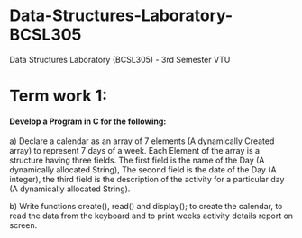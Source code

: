 # Data-Structures-Laboratory-BCSL305
Data Structures Laboratory (BCSL305) - 3rd Semester VTU

# Term work 1:
#### Develop a Program in C for the following: 
a) Declare a calendar as an array of 7 elements (A dynamically Created array) to represent 7 days of a week. Each Element of the array is a structure having three fields. The first field is the name of the Day (A dynamically allocated String), The second field is the date of the Day (A integer), the third field is the description of the activity for a particular day (A dynamically allocated String). 

b) Write functions create(), read() and display(); to create the calendar, to read the data from the keyboard and to print weeks activity details report on screen.
